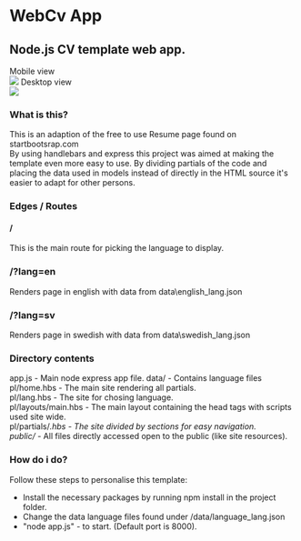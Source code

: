 # WebCv App
## Node.js CV template web app. 
Mobile view  
<img src="https://i.imgur.com/1FCB3vf.png">
Desktop view  
<img src="https://i.imgur.com/7ZLWQH1.png">
### What is this?  
This is an adaption of the free to use Resume page found on startbootsrap.com  
By using handlebars and express this project was aimed at making the template even more easy to use. By dividing partials of the code and placing the data used in models instead of directly in the HTML source it's easier to adapt for other persons.

### Edges / Routes  
#### /  
This is the main route for picking the language to display. 

### /?lang=en  
Renders page in english with data from data\english_lang.json  
### /?lang=sv  
Renders page in swedish with data from data\swedish_lang.json
### Directory contents  
app.js - Main node express app file.
data/ - Contains language files  
pl/home.hbs - The main site rendering all partials.  
pl/lang.hbs - The site for chosing language.  
pl/layouts/main.hbs - The main layout containing the head tags with scripts used site wide.  
pl/partials/*.hbs - The site divided by sections for easy navigation.  
public/* - All files directly accessed open to the public (like site resources).  

### How do i do?  
Follow these steps to personalise this template:    
* Install the necessary packages by running npm install in the project folder.  
* Change the data language files found under /data/language_lang.json  
* "node app.js" - to start. (Default port is 8000).  
